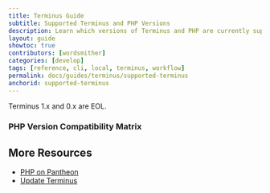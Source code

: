 ```yaml
---
title: Terminus Guide
subtitle: Supported Terminus and PHP Versions
description: Learn which versions of Terminus and PHP are currently supported.
layout: guide
showtoc: true
contributors: [wordsmither]
categories: [develop]
tags: [reference, cli, local, terminus, workflow]
permalink: docs/guides/terminus/supported-terminus
anchorid: supported-terminus
---
```


<Partial file="terminus-guide/eol.md" />

<Alert title="Note" type="info" >

Terminus 1.x and 0.x are EOL.

</Alert>

### PHP Version Compatibility Matrix

<Partial file="terminus-guide/php.md" />

## More Resources

- [PHP on Pantheon](/guides/php)
- [Update Terminus](/terminus/updates)